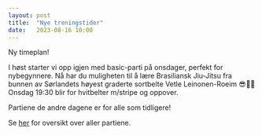 ```yaml
---
layout: post
title:  "Nye treningstider"
date:   2023-08-16 10:00
---
```

Ny timeplan!

I høst starter vi opp igjen med basic-parti på onsdager, perfekt for nybegynnere. Nå har du muligheten til å lære Brasiliansk Jiu-Jitsu fra bunnen av Sørlandets høyest graderte sortbelte Vetle Leinonen-Roeim 😎🤙🏻
Onsdag 19:30 blir for hvitbelter m/stripe og oppover.

Partiene de andre dagene er for alle som tidligere!

Se <a href="https://arendalbjj.no/treningstider/">her</a> for oversikt over aller partiene.
